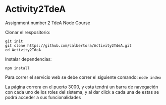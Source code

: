 # Activity2TdeA
Assignment number 2 TdeA Node Course

Clonar el respositorio:
```
git init
git clone https://github.com/calbertora/Activity2TdeA.git
cd Activity2TdeA
```

Instalar dependencias:
  ```
  npm install
  ```

Para correr el servicio web se debe correr el siguiente comando:
      ```
      node index
      ```

La página correra en el puerto 3000, y esta tendrá un barra de navegación con cada uno de los roles del sistema, y al dar click a cada una de estas se podrá acceder a sus funcionalidades


